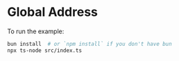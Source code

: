 # Global Address

To run the example:

```bash
bun install  # or `npm install` if you don't have bun
npx ts-node src/index.ts
```
